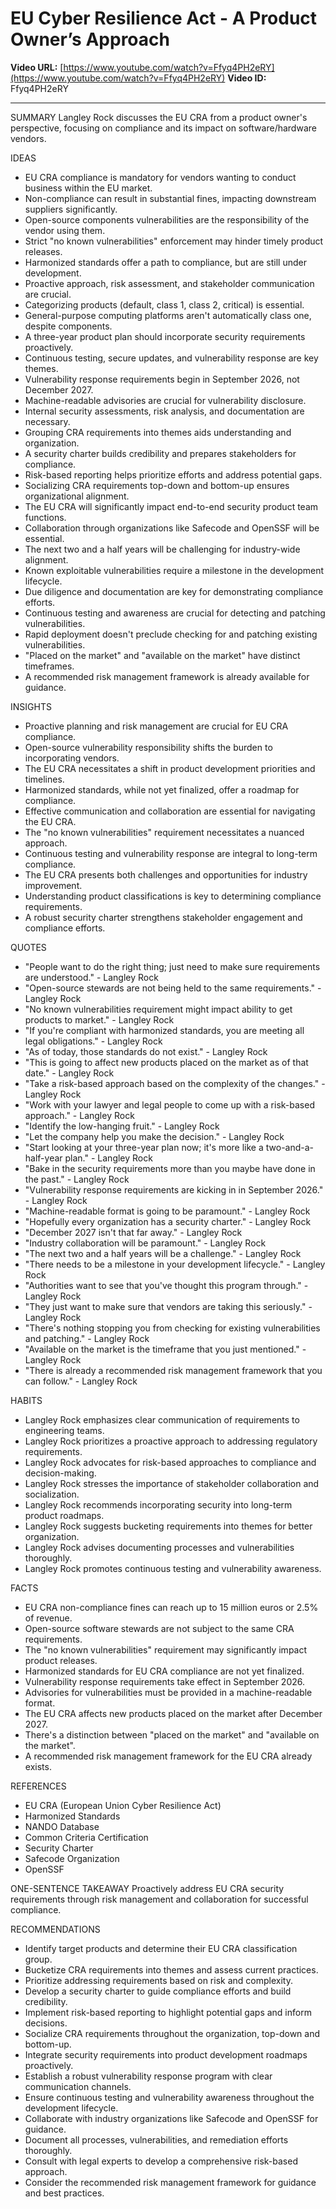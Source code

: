 # EU Cyber Resilience Act - A Product Owner’s Approach

**Video URL:** [https://www.youtube.com/watch?v=Ffyq4PH2eRY](https://www.youtube.com/watch?v=Ffyq4PH2eRY)
**Video ID:** Ffyq4PH2eRY

---

SUMMARY
Langley Rock discusses the EU CRA from a product owner's perspective, focusing on compliance and its impact on software/hardware vendors.

IDEAS
* EU CRA compliance is mandatory for vendors wanting to conduct business within the EU market.
* Non-compliance can result in substantial fines, impacting downstream suppliers significantly.
* Open-source components vulnerabilities are the responsibility of the vendor using them.
* Strict "no known vulnerabilities" enforcement may hinder timely product releases.
* Harmonized standards offer a path to compliance, but are still under development.
* Proactive approach, risk assessment, and stakeholder communication are crucial.
* Categorizing products (default, class 1, class 2, critical) is essential.
* General-purpose computing platforms aren't automatically class one, despite components.
* A three-year product plan should incorporate security requirements proactively.
* Continuous testing, secure updates, and vulnerability response are key themes.
* Vulnerability response requirements begin in September 2026, not December 2027.
* Machine-readable advisories are crucial for vulnerability disclosure.
* Internal security assessments, risk analysis, and documentation are necessary.
* Grouping CRA requirements into themes aids understanding and organization.
* A security charter builds credibility and prepares stakeholders for compliance.
* Risk-based reporting helps prioritize efforts and address potential gaps.
* Socializing CRA requirements top-down and bottom-up ensures organizational alignment.
* The EU CRA will significantly impact end-to-end security product team functions.
* Collaboration through organizations like Safecode and OpenSSF will be essential.
* The next two and a half years will be challenging for industry-wide alignment.
* Known exploitable vulnerabilities require a milestone in the development lifecycle.
* Due diligence and documentation are key for demonstrating compliance efforts.
* Continuous testing and awareness are crucial for detecting and patching vulnerabilities.
* Rapid deployment doesn't preclude checking for and patching existing vulnerabilities.
* "Placed on the market" and "available on the market" have distinct timeframes.
* A recommended risk management framework is already available for guidance.

INSIGHTS
* Proactive planning and risk management are crucial for EU CRA compliance.
* Open-source vulnerability responsibility shifts the burden to incorporating vendors.
* The EU CRA necessitates a shift in product development priorities and timelines.
* Harmonized standards, while not yet finalized, offer a roadmap for compliance.
* Effective communication and collaboration are essential for navigating the EU CRA.
* The "no known vulnerabilities" requirement necessitates a nuanced approach.
* Continuous testing and vulnerability response are integral to long-term compliance.
* The EU CRA presents both challenges and opportunities for industry improvement.
* Understanding product classifications is key to determining compliance requirements.
* A robust security charter strengthens stakeholder engagement and compliance efforts.

QUOTES
* "People want to do the right thing; just need to make sure requirements are understood." - Langley Rock
* "Open-source stewards are not being held to the same requirements." - Langley Rock
* "No known vulnerabilities requirement might impact ability to get products to market." - Langley Rock
* "If you're compliant with harmonized standards, you are meeting all legal obligations." - Langley Rock
* "As of today, those standards do not exist." - Langley Rock
* "This is going to affect new products placed on the market as of that date." - Langley Rock
* "Take a risk-based approach based on the complexity of the changes." - Langley Rock
* "Work with your lawyer and legal people to come up with a risk-based approach." - Langley Rock
* "Identify the low-hanging fruit." - Langley Rock
* "Let the company help you make the decision." - Langley Rock
* "Start looking at your three-year plan now; it's more like a two-and-a-half-year plan." - Langley Rock
* "Bake in the security requirements more than you maybe have done in the past." - Langley Rock
* "Vulnerability response requirements are kicking in in September 2026." - Langley Rock
* "Machine-readable format is going to be paramount." - Langley Rock
* "Hopefully every organization has a security charter." - Langley Rock
* "December 2027 isn't that far away." - Langley Rock
* "Industry collaboration will be paramount." - Langley Rock
* "The next two and a half years will be a challenge." - Langley Rock
* "There needs to be a milestone in your development lifecycle." - Langley Rock
* "Authorities want to see that you've thought this program through." - Langley Rock
* "They just want to make sure that vendors are taking this seriously." - Langley Rock
* "There's nothing stopping you from checking for existing vulnerabilities and patching." - Langley Rock
* "Available on the market is the timeframe that you just mentioned." - Langley Rock
* "There is already a recommended risk management framework that you can follow." - Langley Rock

HABITS
* Langley Rock emphasizes clear communication of requirements to engineering teams.
* Langley Rock prioritizes a proactive approach to addressing regulatory requirements.
* Langley Rock advocates for risk-based approaches to compliance and decision-making.
* Langley Rock stresses the importance of stakeholder collaboration and socialization.
* Langley Rock recommends incorporating security into long-term product roadmaps.
* Langley Rock suggests bucketing requirements into themes for better organization.
* Langley Rock advises documenting processes and vulnerabilities thoroughly.
* Langley Rock promotes continuous testing and vulnerability awareness.

FACTS
* EU CRA non-compliance fines can reach up to 15 million euros or 2.5% of revenue.
* Open-source software stewards are not subject to the same CRA requirements.
* The "no known vulnerabilities" requirement may significantly impact product releases.
* Harmonized standards for EU CRA compliance are not yet finalized.
* Vulnerability response requirements take effect in September 2026.
* Advisories for vulnerabilities must be provided in a machine-readable format.
* The EU CRA affects new products placed on the market after December 2027.
* There's a distinction between "placed on the market" and "available on the market".
* A recommended risk management framework for the EU CRA already exists.

REFERENCES
* EU CRA (European Union Cyber Resilience Act)
* Harmonized Standards
* NANDO Database
* Common Criteria Certification
* Security Charter
* Safecode Organization
* OpenSSF

ONE-SENTENCE TAKEAWAY
Proactively address EU CRA security requirements through risk management and collaboration for successful compliance.

RECOMMENDATIONS
* Identify target products and determine their EU CRA classification group.
* Bucketize CRA requirements into themes and assess current practices.
* Prioritize addressing requirements based on risk and complexity.
* Develop a security charter to guide compliance efforts and build credibility.
* Implement risk-based reporting to highlight potential gaps and inform decisions.
* Socialize CRA requirements throughout the organization, top-down and bottom-up.
* Integrate security requirements into product development roadmaps proactively.
* Establish a robust vulnerability response program with clear communication channels.
* Ensure continuous testing and vulnerability awareness throughout the development lifecycle.
* Collaborate with industry organizations like Safecode and OpenSSF for guidance.
* Document all processes, vulnerabilities, and remediation efforts thoroughly.
* Consult with legal experts to develop a comprehensive risk-based approach.
* Consider the recommended risk management framework for guidance and best practices.
